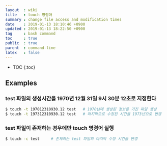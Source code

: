 ```yaml
---
layout  : wiki
title   : touch 명령어
summary : change file access and modification times
date    : 2019-01-13 18:10:46 +0900
updated : 2019-01-13 18:22:50 +0900
tag     : bash command
toc     : true
public  : true
parent  : command-line
latex   : false
---
```

* TOC
{:toc}

## Examples
### test 파일의 생성시간을 1970년 12월 31일 9시 30분 12초로 지정한다
```sh
$ touch -t 197012310930.12 test   # 1970년에 생성된 정보를 가진 파일 생성
$ touch -t 197312310930.12 test   # 마지막으로 수정된 시간을 1973년으로 변경
```

### test 파일이 존재하는 경우에만 touch 명령어 실행
```sh
$ touch -c test     # 존재하는 test 파일의 마지막 수정 시간을 변경
```
